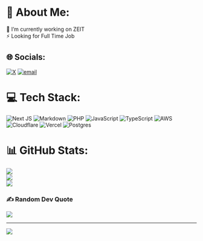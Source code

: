 # 💫 About Me:
🔭 I’m currently working on ZEIT<br>⚡ Looking for Full Time Job


## 🌐 Socials:
[![X](https://img.shields.io/badge/X-black.svg?logo=X&logoColor=white)](https://x.com/1w6tsgg) [![email](https://img.shields.io/badge/Email-D14836?logo=gmail&logoColor=white)](mailto:jacob@zeit.gg) 

# 💻 Tech Stack:
![Next JS](https://img.shields.io/badge/Next-black?style=for-the-badge&logo=next.js&logoColor=white) ![Markdown](https://img.shields.io/badge/markdown-%23000000.svg?style=for-the-badge&logo=markdown&logoColor=white) ![PHP](https://img.shields.io/badge/php-%23777BB4.svg?style=for-the-badge&logo=php&logoColor=white) ![JavaScript](https://img.shields.io/badge/javascript-%23323330.svg?style=for-the-badge&logo=javascript&logoColor=%23F7DF1E) ![TypeScript](https://img.shields.io/badge/typescript-%23007ACC.svg?style=for-the-badge&logo=typescript&logoColor=white) ![AWS](https://img.shields.io/badge/AWS-%23FF9900.svg?style=for-the-badge&logo=amazon-aws&logoColor=white) ![Cloudflare](https://img.shields.io/badge/Cloudflare-F38020?style=for-the-badge&logo=Cloudflare&logoColor=white) ![Vercel](https://img.shields.io/badge/vercel-%23000000.svg?style=for-the-badge&logo=vercel&logoColor=white) ![Postgres](https://img.shields.io/badge/postgres-%23316192.svg?style=for-the-badge&logo=postgresql&logoColor=white)
# 📊 GitHub Stats:
![](https://github-readme-stats.vercel.app/api?username=1w6ts&theme=github_dark&hide_border=true&include_all_commits=true&count_private=true)<br/>
![](https://nirzak-streak-stats.vercel.app/?user=1w6ts&theme=github_dark&hide_border=true)<br/>
![](https://github-readme-stats.vercel.app/api/top-langs/?username=1w6ts&theme=github_dark&hide_border=true&include_all_commits=true&count_private=true&layout=compact)

### ✍️ Random Dev Quote
![](https://quotes-github-readme.vercel.app/api?type=horizontal&theme=radical)

---
[![](https://visitcount.itsvg.in/api?id=1w6ts&icon=0&color=0)](https://visitcount.itsvg.in)
